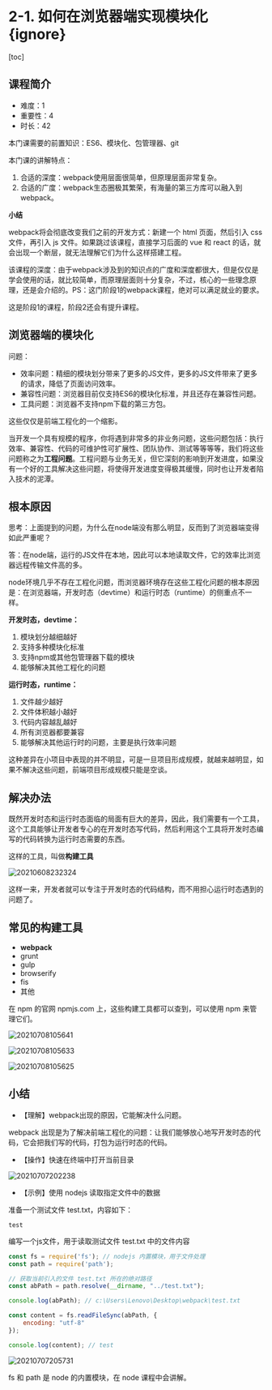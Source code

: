 # 2-1. 如何在浏览器端实现模块化 {ignore}

[toc]

## 课程简介

- 难度：1
- 重要性：4
- 时长：42

本门课需要的前置知识：ES6、模块化、包管理器、git

本门课的讲解特点：

1. 合适的深度：webpack使用层面很简单，但原理层面非常复杂。
2. 合适的广度：webpack生态圈极其繁荣，有海量的第三方库可以融入到webpack。

**小结**

webpack将会彻底改变我们之前的开发方式：新建一个 html 页面，然后引入 css 文件，再引入 js 文件。如果跳过该课程，直接学习后面的 vue 和 react 的话，就会出现一个断层，就无法理解它们为什么这样搭建工程。

该课程的深度：由于webpack涉及到的知识点的广度和深度都很大，但是仅仅是学会使用的话，就比较简单，而原理层面则十分复杂，不过，核心的一些理念原理，还是会介绍的。PS：这门阶段1的webpack课程，绝对可以满足就业的要求。

这是阶段1的课程，阶段2还会有提升课程。

## 浏览器端的模块化

问题：

- 效率问题：精细的模块划分带来了更多的JS文件，更多的JS文件带来了更多的请求，降低了页面访问效率。
- 兼容性问题：浏览器目前仅支持ES6的模块化标准，并且还存在兼容性问题。
- 工具问题：浏览器不支持npm下载的第三方包。

这些仅仅是前端工程化的一个缩影。

当开发一个具有规模的程序，你将遇到非常多的非业务问题，这些问题包括：执行效率、兼容性、代码的可维护性可扩展性、团队协作、测试等等等等，我们将这些问题称之为**工程问题**。工程问题与业务无关，但它深刻的影响到开发进度，如果没有一个好的工具解决这些问题，将使得开发进度变得极其缓慢，同时也让开发者陷入技术的泥潭。

## 根本原因

思考：上面提到的问题，为什么在node端没有那么明显，反而到了浏览器端变得如此严重呢？

答：在node端，运行的JS文件在本地，因此可以本地读取文件，它的效率比浏览器远程传输文件高的多。

node环境几乎不存在工程化问题，而浏览器环境存在这些工程化问题的根本原因是：在浏览器端，开发时态（devtime）和运行时态（runtime）的侧重点不一样。

**开发时态，devtime：**

1. 模块划分越细越好
2. 支持多种模块化标准
3. 支持npm或其他包管理器下载的模块
4. 能够解决其他工程化的问题

**运行时态，runtime：**

1. 文件越少越好
2. 文件体积越小越好
3. 代码内容越乱越好
4. 所有浏览器都要兼容
5. 能够解决其他运行时的问题，主要是执行效率问题

这种差异在小项目中表现的并不明显，可是一旦项目形成规模，就越来越明显，如果不解决这些问题，前端项目形成规模只能是空谈。

## 解决办法

既然开发时态和运行时态面临的局面有巨大的差异，因此，我们需要有一个工具，这个工具能够让开发者专心的在开发时态写代码，然后利用这个工具将开发时态编写的代码转换为运行时态需要的东西。

这样的工具，叫做**构建工具**

![20210608232324](https://cdn.jsdelivr.net/gh/123taojiale/dahuyou_picture@main/blogs/20210608232324.png)

这样一来，开发者就可以专注于开发时态的代码结构，而不用担心运行时态遇到的问题了。

## 常见的构建工具

- **webpack**
- grunt
- gulp
- browserify
- fis
- 其他

在 npm 的官网 npmjs.com 上，这些构建工具都可以查到，可以使用 npm 来管理它们。

![20210708105641](https://cdn.jsdelivr.net/gh/123taojiale/dahuyou_picture@main/blogs/20210708105641.png)

![20210708105633](https://cdn.jsdelivr.net/gh/123taojiale/dahuyou_picture@main/blogs/20210708105633.png)

![20210708105625](https://cdn.jsdelivr.net/gh/123taojiale/dahuyou_picture@main/blogs/20210708105625.png)

## 小结

- 【理解】webpack出现的原因，它能解决什么问题。

webpack 出现是为了解决前端工程化的问题：让我们能够放心地写开发时态的代码，它会把我们写的代码，打包为运行时态的代码。

- 【操作】快速在终端中打开当前目录

![20210707202238](https://cdn.jsdelivr.net/gh/123taojiale/dahuyou_picture@main/blogs/20210707202238.png)

- 【示例】使用 nodejs 读取指定文件中的数据

准备一个测试文件 test.txt，内容如下：

```
test
```

编写一个js文件，用于读取测试文件 test.txt 中的文件内容

```js
const fs = require('fs'); // nodejs 内置模块，用于文件处理
const path = require('path');

// 获取当前引入的文件 test.txt 所在的绝对路径
const abPath = path.resolve(__dirname, "../test.txt");

console.log(abPath); // c:\Users\Lenovo\Desktop\webpack\test.txt

const content = fs.readFileSync(abPath, {
    encoding: "utf-8"
});

console.log(content); // test
```

![20210707205731](https://cdn.jsdelivr.net/gh/123taojiale/dahuyou_picture@main/blogs/20210707205731.png)

fs 和 path 是 node 的内置模块，在 node 课程中会讲解。
